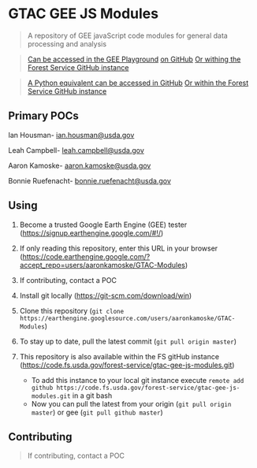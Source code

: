# GTAC GEE JS Modules
> A repository of GEE javaScript code modules for general data processing and analysis

> [Can be accessed in the GEE Playground](https://earthengine.googlesource.com/users/aaronkamoske/GTAC-Modules)
> [on GitHub](https://github.com/rcr-usfs/gtac-rcr-gee-js-modules.git)
> [Or withing the Forest Service GitHub instance](https://code.fs.usda.gov/forest-service/gtac-gee-js-modules.git)

> [A Python equivalent can be accessed in GitHub](https://github.com/gee-community/geeViz)
> [Or within the Forest Service GitHub instance](https://code.fs.usda.gov/forest-service/geeViz)

## Primary POCs

Ian Housman- ian.housman@usda.gov

Leah Campbell- leah.campbell@usda.gov

Aaron Kamoske- aaron.kamoske@usda.gov

Bonnie Ruefenacht- bonnie.ruefenacht@usda.gov

## Using
1. Become a trusted Google Earth Engine (GEE) tester (<https://signup.earthengine.google.com/#!/>)
2. If only reading this repository, enter this URL in your browser (<https://code.earthengine.google.com/?accept_repo=users/aaronkamoske/GTAC-Modules>)

3. If contributing, contact a POC
4. Install git locally (<https://git-scm.com/download/win>)
3. Clone this repository (`git clone https://earthengine.googlesource.com/users/aaronkamoske/GTAC-Modules`)
4. To stay up to date, pull the latest commit (`git pull origin master`)
5. This repository is also available within the FS gitHub instance (<https://code.fs.usda.gov/forest-service/gtac-gee-js-modules.git>)
   * To add this instance to your local git instance execute `remote add github https://code.fs.usda.gov/forest-service/gtac-gee-js-modules.git` in a git bash
   * Now you can pull the latest from your origin (`git pull origin master`) or gee (`git pull github master`)

## Contributing
> If contributing, contact a POC
